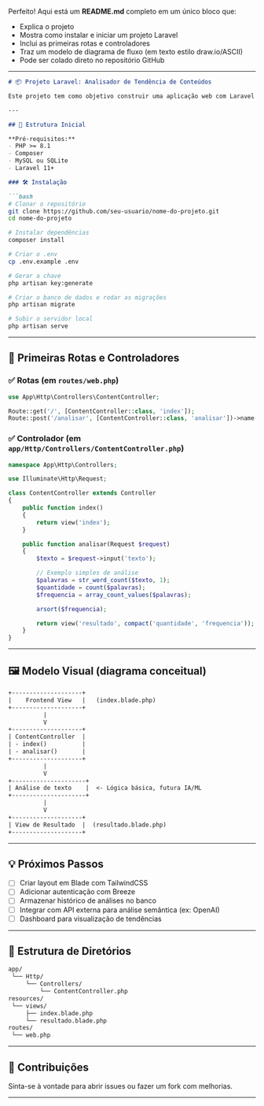 Perfeito! Aqui está um **README.md** completo em um único bloco que:

* Explica o projeto
* Mostra como instalar e iniciar um projeto Laravel
* Inclui as primeiras rotas e controladores
* Traz um modelo de diagrama de fluxo (em texto estilo draw\.io/ASCII)
* Pode ser colado direto no repositório GitHub

---

````markdown
# 📦 Projeto Laravel: Analisador de Tendência de Conteúdos

Este projeto tem como objetivo construir uma aplicação web com Laravel para analisar e classificar conteúdos ou textos com base em sua **relevância**, **engajamento** ou **temas predominantes**. Ideal para portfólio de programadores back-end que desejam aplicar conceitos de processamento de dados e APIs.

---

## 🧱 Estrutura Inicial

**Pré-requisitos:**
- PHP >= 8.1
- Composer
- MySQL ou SQLite
- Laravel 11+

### 🛠️ Instalação

```bash
# Clonar o repositório
git clone https://github.com/seu-usuario/nome-do-projeto.git
cd nome-do-projeto

# Instalar dependências
composer install

# Criar o .env
cp .env.example .env

# Gerar a chave
php artisan key:generate

# Criar o banco de dados e rodar as migrações
php artisan migrate

# Subir o servidor local
php artisan serve
````

---

## 📄 Primeiras Rotas e Controladores

### ✅ Rotas (em `routes/web.php`)

```php
use App\Http\Controllers\ContentController;

Route::get('/', [ContentController::class, 'index']);
Route::post('/analisar', [ContentController::class, 'analisar'])->name('analisar');
```

### ✅ Controlador (em `app/Http/Controllers/ContentController.php`)

```php
namespace App\Http\Controllers;

use Illuminate\Http\Request;

class ContentController extends Controller
{
    public function index()
    {
        return view('index');
    }

    public function analisar(Request $request)
    {
        $texto = $request->input('texto');

        // Exemplo simples de análise
        $palavras = str_word_count($texto, 1);
        $quantidade = count($palavras);
        $frequencia = array_count_values($palavras);

        arsort($frequencia);

        return view('resultado', compact('quantidade', 'frequencia'));
    }
}
```

---

## 🖼️ Modelo Visual (diagrama conceitual)

```txt
+--------------------+
|    Frontend View   |   (index.blade.php)
+--------------------+
          |
          V
+--------------------+
| ContentController  |
| - index()          |
| - analisar()       |
+--------------------+
          |
          V
+---------------------+
| Análise de texto    |  <- Lógica básica, futura IA/ML
+---------------------+
          |
          V
+--------------------+
| View de Resultado  |  (resultado.blade.php)
+--------------------+
```

---

## 💡 Próximos Passos

* [ ] Criar layout em Blade com TailwindCSS
* [ ] Adicionar autenticação com Breeze
* [ ] Armazenar histórico de análises no banco
* [ ] Integrar com API externa para análise semântica (ex: OpenAI)
* [ ] Dashboard para visualização de tendências

---

## 📂 Estrutura de Diretórios

```bash
app/
 └── Http/
     └── Controllers/
         └── ContentController.php
resources/
 └── views/
     ├── index.blade.php
     └── resultado.blade.php
routes/
 └── web.php
```

---

## 🤝 Contribuições

Sinta-se à vontade para abrir issues ou fazer um fork com melhorias.

---

